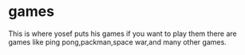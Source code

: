# games
This is where yosef puts his games if you want to play them there are games like ping pong,packman,space war,and many other games.
